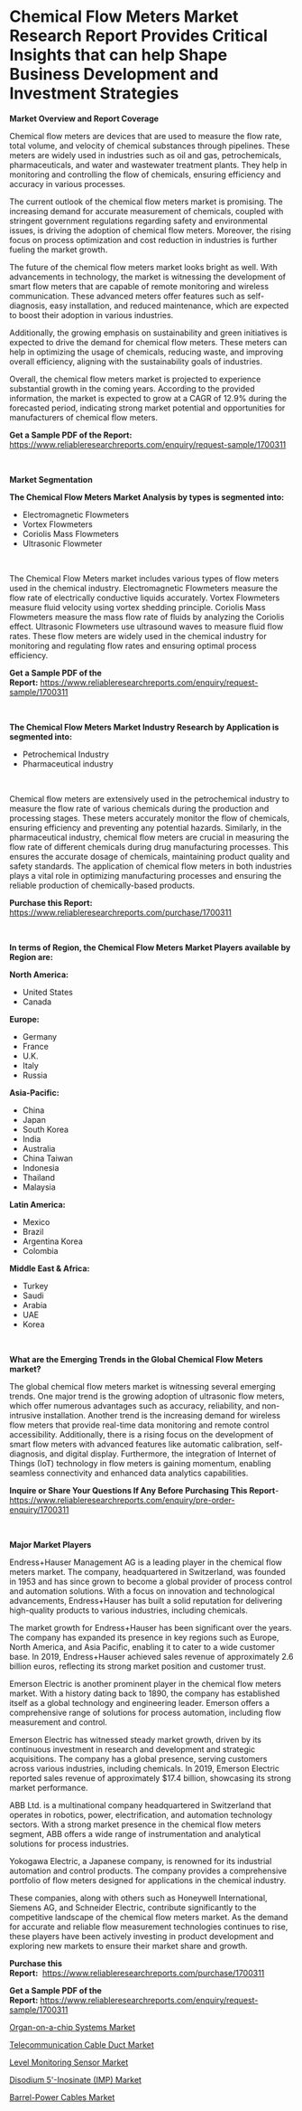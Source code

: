 <p><h1>Chemical Flow Meters Market Research Report Provides Critical Insights that can help Shape Business Development and Investment Strategies</h1></p><p><strong>Market Overview and Report Coverage</strong></p>
<p><p>Chemical flow meters are devices that are used to measure the flow rate, total volume, and velocity of chemical substances through pipelines. These meters are widely used in industries such as oil and gas, petrochemicals, pharmaceuticals, and water and wastewater treatment plants. They help in monitoring and controlling the flow of chemicals, ensuring efficiency and accuracy in various processes.</p><p>The current outlook of the chemical flow meters market is promising. The increasing demand for accurate measurement of chemicals, coupled with stringent government regulations regarding safety and environmental issues, is driving the adoption of chemical flow meters. Moreover, the rising focus on process optimization and cost reduction in industries is further fueling the market growth.</p><p>The future of the chemical flow meters market looks bright as well. With advancements in technology, the market is witnessing the development of smart flow meters that are capable of remote monitoring and wireless communication. These advanced meters offer features such as self-diagnosis, easy installation, and reduced maintenance, which are expected to boost their adoption in various industries.</p><p>Additionally, the growing emphasis on sustainability and green initiatives is expected to drive the demand for chemical flow meters. These meters can help in optimizing the usage of chemicals, reducing waste, and improving overall efficiency, aligning with the sustainability goals of industries.</p><p>Overall, the chemical flow meters market is projected to experience substantial growth in the coming years. According to the provided information, the market is expected to grow at a CAGR of 12.9% during the forecasted period, indicating strong market potential and opportunities for manufacturers of chemical flow meters.</p></p>
<p><strong>Get a Sample PDF of the Report:</strong> <a href="https://www.reliableresearchreports.com/enquiry/request-sample/1700311">https://www.reliableresearchreports.com/enquiry/request-sample/1700311</a></p>
<p>&nbsp;</p>
<p><strong>Market Segmentation</strong></p>
<p><strong>The Chemical Flow Meters Market Analysis by types is segmented into:</strong></p>
<p><ul><li>Electromagnetic Flowmeters</li><li>Vortex Flowmeters</li><li>Coriolis Mass Flowmeters</li><li>Ultrasonic Flowmeter</li></ul></p>
<p>&nbsp;</p>
<p><p>The Chemical Flow Meters market includes various types of flow meters used in the chemical industry. Electromagnetic Flowmeters measure the flow rate of electrically conductive liquids accurately. Vortex Flowmeters measure fluid velocity using vortex shedding principle. Coriolis Mass Flowmeters measure the mass flow rate of fluids by analyzing the Coriolis effect. Ultrasonic Flowmeters use ultrasound waves to measure fluid flow rates. These flow meters are widely used in the chemical industry for monitoring and regulating flow rates and ensuring optimal process efficiency.</p></p>
<p><strong>Get a Sample PDF of the Report:</strong>&nbsp;<a href="https://www.reliableresearchreports.com/enquiry/request-sample/1700311">https://www.reliableresearchreports.com/enquiry/request-sample/1700311</a></p>
<p>&nbsp;</p>
<p><strong>The Chemical Flow Meters Market Industry Research by Application is segmented into:</strong></p>
<p><ul><li>Petrochemical Industry</li><li>Pharmaceutical industry</li></ul></p>
<p>&nbsp;</p>
<p><p>Chemical flow meters are extensively used in the petrochemical industry to measure the flow rate of various chemicals during the production and processing stages. These meters accurately monitor the flow of chemicals, ensuring efficiency and preventing any potential hazards. Similarly, in the pharmaceutical industry, chemical flow meters are crucial in measuring the flow rate of different chemicals during drug manufacturing processes. This ensures the accurate dosage of chemicals, maintaining product quality and safety standards. The application of chemical flow meters in both industries plays a vital role in optimizing manufacturing processes and ensuring the reliable production of chemically-based products.</p></p>
<p><strong>Purchase this Report:</strong>&nbsp; <a href="https://www.reliableresearchreports.com/purchase/1700311">https://www.reliableresearchreports.com/purchase/1700311</a></p>
<p>&nbsp;</p>
<p><strong>In terms of Region, the Chemical Flow Meters Market Players available by Region are:</strong></p>
<p>
    <p> <strong> North America: </strong>
        <ul>
            <li>United States</li>
            <li>Canada</li>
        </ul>
        </p> 
    <p> <strong> Europe: </strong>
        <ul>
            <li>Germany</li>
            <li>France</li>
            <li>U.K.</li>
            <li>Italy</li>
            <li>Russia</li>
        </ul>
        </p> 
    <p> <strong> Asia-Pacific: </strong>
        <ul>
            <li>China</li>
            <li>Japan</li>
            <li>South Korea</li>
            <li>India</li>
            <li>Australia</li>
            <li>China Taiwan</li>
            <li>Indonesia</li>
            <li>Thailand</li>
            <li>Malaysia</li>
        </ul>
        </p> 
    <p> <strong> Latin America: </strong>
        <ul>
            <li>Mexico</li>
            <li>Brazil</li>
            <li>Argentina Korea</li>
            <li>Colombia</li>
        </ul>
        </p> 
    <p> <strong> Middle East & Africa: </strong>
        <ul>
            <li>Turkey</li>
            <li>Saudi</li>
            <li>Arabia</li>
            <li>UAE</li>
            <li>Korea</li>
        </ul>
    </p>
    </p>
<p>&nbsp;</p>
<p><strong>What are the Emerging Trends in the Global Chemical Flow Meters market?</strong></p>
<p><p>The global chemical flow meters market is witnessing several emerging trends. One major trend is the growing adoption of ultrasonic flow meters, which offer numerous advantages such as accuracy, reliability, and non-intrusive installation. Another trend is the increasing demand for wireless flow meters that provide real-time data monitoring and remote control accessibility. Additionally, there is a rising focus on the development of smart flow meters with advanced features like automatic calibration, self-diagnosis, and digital display. Furthermore, the integration of Internet of Things (IoT) technology in flow meters is gaining momentum, enabling seamless connectivity and enhanced data analytics capabilities.</p></p>
<p><strong>Inquire or Share Your Questions If Any Before Purchasing This Report</strong>- <a href="https://www.reliableresearchreports.com/enquiry/pre-order-enquiry/1700311">https://www.reliableresearchreports.com/enquiry/pre-order-enquiry/1700311</a></p>
<p>&nbsp;</p>
<p><strong>Major Market Players</strong></p>
<p><p>Endress+Hauser Management AG is a leading player in the chemical flow meters market. The company, headquartered in Switzerland, was founded in 1953 and has since grown to become a global provider of process control and automation solutions. With a focus on innovation and technological advancements, Endress+Hauser has built a solid reputation for delivering high-quality products to various industries, including chemicals.</p><p>The market growth for Endress+Hauser has been significant over the years. The company has expanded its presence in key regions such as Europe, North America, and Asia Pacific, enabling it to cater to a wide customer base. In 2019, Endress+Hauser achieved sales revenue of approximately 2.6 billion euros, reflecting its strong market position and customer trust.</p><p>Emerson Electric is another prominent player in the chemical flow meters market. With a history dating back to 1890, the company has established itself as a global technology and engineering leader. Emerson offers a comprehensive range of solutions for process automation, including flow measurement and control.</p><p>Emerson Electric has witnessed steady market growth, driven by its continuous investment in research and development and strategic acquisitions. The company has a global presence, serving customers across various industries, including chemicals. In 2019, Emerson Electric reported sales revenue of approximately $17.4 billion, showcasing its strong market performance.</p><p>ABB Ltd. is a multinational company headquartered in Switzerland that operates in robotics, power, electrification, and automation technology sectors. With a strong market presence in the chemical flow meters segment, ABB offers a wide range of instrumentation and analytical solutions for process industries.</p><p>Yokogawa Electric, a Japanese company, is renowned for its industrial automation and control products. The company provides a comprehensive portfolio of flow meters designed for applications in the chemical industry.</p><p>These companies, along with others such as Honeywell International, Siemens AG, and Schneider Electric, contribute significantly to the competitive landscape of the chemical flow meters market. As the demand for accurate and reliable flow measurement technologies continues to rise, these players have been actively investing in product development and exploring new markets to ensure their market share and growth.</p></p>
<p><strong>Purchase this Report:</strong>&nbsp;&nbsp;<a href="https://www.reliableresearchreports.com/purchase/1700311">https://www.reliableresearchreports.com/purchase/1700311</a></p>
<p></p>
<p><strong>Get a Sample PDF of the Report:</strong>&nbsp;<a href="https://www.reliableresearchreports.com/enquiry/request-sample/1700311">https://www.reliableresearchreports.com/enquiry/request-sample/1700311</a></p>
<p><p><a href="https://github.com/anmolreportprime/Market-Research-Report-List-1/blob/main/organ-on-a-chip-systems-market.md">Organ-on-a-chip Systems Market</a></p><p><a href="https://github.com/krithireportprime/Market-Research-Report-List-1/blob/main/telecommunication-cable-duct-market.md">Telecommunication Cable Duct Market</a></p><p><a href="https://medium.com/@lowellgreen2023/level-monitoring-sensor-market-analysis-its-cagr-market-segmentation-and-global-industry-overview-0cf2fd613206">Level Monitoring Sensor Market</a></p><p><a href="https://www.linkedin.com/pulse/disodium-5-inosinate-imp-market-size-growth-forecast-from-vhque/">Disodium 5'-Inosinate (IMP) Market</a></p><p><a href="https://medium.com/@madelynyost/decoding-barrel-power-cables-market-metrics-market-share-trends-and-growth-patterns-625ddf713a2e">Barrel-Power Cables Market</a></p></p>